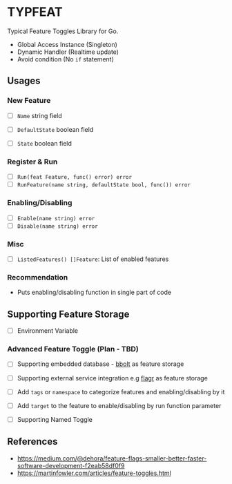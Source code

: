 # TYPFEAT

Typical Feature Toggles Library for Go.

- Global Access Instance (Singleton)
- Dynamic Handler (Realtime update)
- Avoid condition (No `if` statement)

## Usages

### New Feature
- [ ] `Name` string field
- [ ] `DefaultState` boolean field
- [ ] `State` boolean field


### Register & Run
- [ ] `Run(feat Feature, func() error) error`
- [ ] `RunFeature(name string, defaultState bool, func()) error`

### Enabling/Disabling
- [ ] `Enable(name string) error`
- [ ] `Disable(name string) error`

### Misc
- [ ] `ListedFeatures() []Feature`: List of enabled features

### Recommendation

- Puts enabling/disabling function in single part of code

## Supporting Feature Storage

- [ ] Environment Variable

### Advanced Feature Toggle (Plan - TBD)

- [ ] Supporting embedded database - [bbolt](https://github.com/etcd-io/bbolt) as feature storage 
- [ ] Supporting external service integration e.g [flagr](https://github.com/checkr/flagr) as feature storage
- [ ] Add `tags` or `namespace` to categorize features and enabling/disabling by it 
- [ ] Add `target` to the feature to enable/disabling by run function parameter 
- [ ] Supporting Named Toggle


## References

- <https://medium.com/@dehora/feature-flags-smaller-better-faster-software-development-f2eab58df0f9>
- <https://martinfowler.com/articles/feature-toggles.html>
